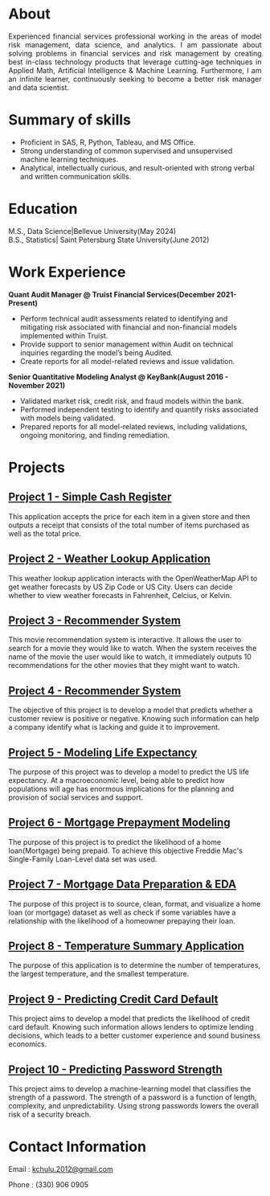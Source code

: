 # About
<p align="justify"> Experienced financial services professional working in the areas of model risk management, data science, and analytics.
I am passionate about solving problems in financial services and risk management by creating best in-class technology products that leverage cutting-age techniques in Applied Math, Artificial Intelligence & Machine Learning. Furthermore, I am an infinite learner, continuously seeking to become a better risk manager and data scientist.</p>

# Summary of skills

  - Proficient in SAS, R, Python, Tableau, and MS Office.  
  - Strong understanding of common supervised and unsupervised machine learning techniques.  
  - Analytical, intellectually curious, and result-oriented with strong verbal and written communication skills.

# Education 
M.S., Data Science|Bellevue University(May 2024)  
B.S., Statistics| Saint Petersburg State University(June 2012)

# Work Experience
**Quant Audit Manager @ Truist Financial Services(December 2021-Present)**

- Perform technical audit assessments related to identifying and mitigating risk associated with financial and non-financial models implemented within Truist.
- Provide support to senior management within Audit on technical inquiries regarding the model’s being Audited.
- Create reports for all model-related reviews and issue validation.

**Senior Quantitative Modeling Analyst @ KeyBank(August 2016 - November 2021)**

- Validated market risk, credit risk, and fraud models within the bank.
- Performed independent testing to identify and quantify risks associated with models being validated.
- Prepared reports for all model-related reviews, including validations, ongoing monitoring, and finding remediation.

# Projects

## [Project 1 - Simple Cash Register](https://github.com/Masange/projects/tree/master/Project%201%20-%20Simple%20Cash%20Register)
This application accepts the price for each item in a given store and then outputs a receipt that consists of the total number of items purchased as well as the total price.

## [Project 2 - Weather Lookup Application](https://github.com/Masange/projects/tree/master/Project%202%20-%20Weather%20Lookup%20Application)
This weather lookup application interacts with the OpenWeatherMap API to get weather forecasts by US Zip Code or US City. Users can decide whether to view weather forecasts in Fahrenheit, Celcius, or Kelvin.

## [Project 3 - Recommender System](https://github.com/Masange/projects/tree/master/Project%203%20-%20Recommender%20System)
This movie recommendation system is interactive. It allows the user to search for a movie they would like to watch. When the system receives the name of the movie the user would like to watch, it immediately outputs 10 recommendations for the other movies that they might want to watch.

## [Project 4 - Recommender System](https://github.com/Masange/projects/tree/master/Project%204%20-%20Customer%20Satisfaction%20Detector)
The objective of this project is to develop a model that predicts whether a customer review is positive or negative. Knowing such information can help a company identify what is lacking and guide it to improvement. 

## [Project 5 - Modeling Life Expectancy](https://github.com/Masange/projects/tree/master/Project%205%20-%20Modeling%20Life%20Expectancy)
The purpose of this project was to develop a model to predict the US life expectancy. At a macroeconomic level, being able to predict how populations will age has enormous implications for the planning and provision of social services and support. 

## [Project 6 - Mortgage Prepayment Modeling](https://github.com/Masange/projects/tree/master/Project%206%20-%20Mortgage%20Prepayment%20Modeling)
The purpose of this project is to predict the likelihood of a home loan(Mortgage) being prepaid. To achieve this objective Freddie Mac's Single-Family Loan-Level data set was used. 

## [Project 7 - Mortgage Data Preparation & EDA](https://github.com/Masange/projects/tree/master/Project%207%20-%20Mortgage%20Data%20Preparation%20%26%20EDA)
The purpose of this project is to source, clean, format, and visualize a home loan (or mortgage) dataset as well as check if some variables have a relationship with the likelihood of a homeowner prepaying their loan.

## [Project 8 - Temperature Summary Application](https://github.com/Masange/projects/tree/master/Project%208%20-%20Temperature%20Summary%20Application)
The purpose of this application is to determine the number of temperatures, the largest temperature, and the smallest temperature.

## [Project 9 - Predicting Credit Card Default](https://github.com/Masange/projects/tree/master/Project%209%20-%20Predicting%20Credit%20Card%20Default)
This project aims to develop a model that predicts the likelihood of credit card default. Knowing such information allows lenders to optimize lending decisions, which leads to a better customer experience and sound business economics.

## [Project 10 - Predicting Password Strength](https://github.com/Masange/projects/tree/master/Project%2010%20-%20Predicting%20Password%20Strength)
This project aims to develop a machine-learning model that classifies the strength of a password. The strength of a password is a function of length, complexity, and unpredictability. Using strong passwords lowers the overall risk of a security breach.

# Contact Information
Email : kchulu.2012@gmail.com

Phone : (330) 906 0905






